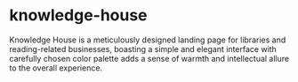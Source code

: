 # knowledge-house

<p>
Knowledge House is a meticulously designed landing page for libraries and reading-related businesses, boasting a simple and elegant interface with carefully chosen color palette adds a sense of warmth and intellectual allure to the overall experience.
</p>
